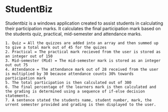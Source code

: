 # StudentBiz

Studentbiz is a windows application created to assist students in calculating their participation marks. 
It calculates the final participation mark based on the students quiz, practical, mid-semester and attendance marks.

    1. Quiz = All the quizzes are added into an array and then summed up to give a total mark out of 45 for the quizes
    2. Practical = The practical mark recieved from the user is stored as an integer out of 150
    3. Mid-semester (Mid) = The mid-semester mark is stored as an integer out out 75
    4. Attendance = The attendance mark out of 28 received from the user is multiplied by 30 because attendance counts 30% towards participation mark
    5. The total participation is then calculated out of 300
    6. The final percentage of the learners mark is then calculated and the grading is determined using a sequence of if-else decision statements. 
    7. A sentence stated the students name, student number, mark, the urrent semester provided and grading is then displayed to the user. 